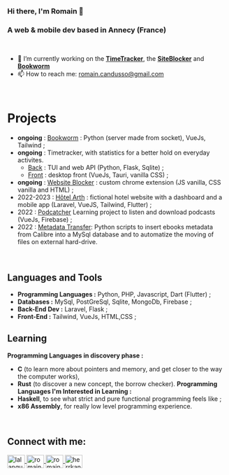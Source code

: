 ### Hi there, I'm Romain 👋</h2>

### A web & mobile dev based in Annecy (France)

<!--
**CandussoR/CandussoR** is a ✨ _special_ ✨ repository because its `README.md` (this file) appears on your GitHub profile.

Here are some ideas to get you started:

- 👯 I’m looking to collaborate on ...
- 🤔 I’m looking for help with ...
- 💬 Ask me about ...
- 📫 How to reach me: ...
- 😄 Pronouns: ...
- ⚡ Fun fact: ...
-->
<br>

- 🔭 I’m currently working on the **[TimeTracker](https://github.com/CandussoR/timer_sans_classe)**, the **[SiteBlocker](https://github.com/CandussoR/siteBlocker)** and **[Bookworm](https://github.com/CandussoR/Bookworm)**
- 📫 How to reach me: romain.candusso@gmail.com 

<br>

# Projects 
- **ongoing** : [Bookworm](https://github.com/CandussoR/Bookworm) : Python (server made from socket), VueJs, Tailwind ;
- **ongoing** : Timetracker, with statistics for a better hold on everyday activites.
  - [Back](https://github.com/CandussoR/timetracker) : TUI and web API (Python, Flask, Sqlite) ;
  - [Front](https://github.com/CandussoR/timetracker_front) : desktop front (VueJs, Tauri, vanilla CSS) ;
 - **ongoing** : [Website Blocker](https://github.com/CandussoR/siteBlocker) : custom chrome extension (JS vanilla, CSS vanilla and HTML) ;
- 2022-2023 : [Hôtel Arth](https://github.com/CDA-REM) : fictional hotel website with a dashboard and a mobile app (Laravel, VueJS, Tailwind, Flutter) ;
- 2022 : [Podcatcher](https://github.com/CandussoR/podcatcher) Learning project to listen and download podcasts (VueJs, Firebase) ;
- 2022 : [Metadata Transfer](https://github.com/CandussoR/metadata_transfer): Python scripts to insert ebooks metadata from Calibre into a MySql database and to automatize the moving of files on external hard-drive.

<br>

## Languages and Tools
* **Programming Languages :** Python, PHP, Javascript, Dart (Flutter) ;  
* **Databases :** MySql, PostGreSql, Sqlite, MongoDb, Firebase ;  
* **Back-End Dev :** Laravel, Flask ;  
* **Front-End :** Tailwind, VueJs, HTML,CSS ;  

## Learning
**Programming Languages in discovery phase :**  
* **C** (to learn more about pointers and memory, and get closer to the way the computer works),
* **Rust** (to discover a new concept, the borrow checker).
**Programming Languages I'm Interested in Learning :**  
* **Haskell**, to see what strict and pure functional programming feels like ;
* **x86 Assembly**, for really low level programming experience.

 <br>
 
<h2 align="left">Connect with me:</h3>
<p align="left">
   <a href="https://twitter.com/lalanguefantome" target="blank">
     <img align="center" src="https://raw.githubusercontent.com/rahuldkjain/github-profile-readme-generator/master/src/images/icons/Social/twitter.svg" alt="lalanguefantome" height="30" width="40" />
   </a>
   <a href="https://linkedin.com/in/romain candusso" target="blank">
     <img align="center" src="https://raw.githubusercontent.com/rahuldkjain/github-profile-readme-generator/master/src/images/icons/Social/linked-in-alt.svg" alt="romain candusso" height="30" width="40" />
   </a>
   <a href="https://fb.com/romain candusso" target="blank">
     <img align="center" src="https://raw.githubusercontent.com/rahuldkjain/github-profile-readme-generator/master/src/images/icons/Social/facebook.svg" alt="romain candusso" height="30" width="40" />
   </a>
   <a href="https://instagram.com/herrkanduss" target="blank">
     <img align="center" src="https://raw.githubusercontent.com/rahuldkjain/github-profile-readme-generator/master/src/images/icons/Social/instagram.svg" alt="herrkanduss" height="30" width="40" />
   </a>
</p>
